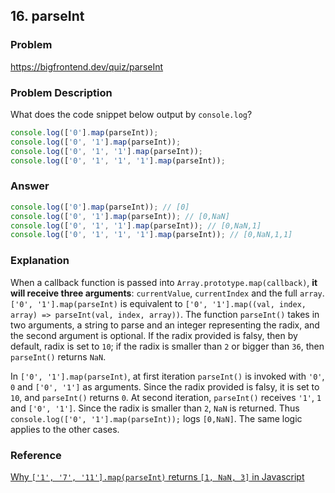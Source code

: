 ## 16. parseInt

### Problem

https://bigfrontend.dev/quiz/parseInt

### Problem Description

What does the code snippet below output by `console.log`?

```js
console.log(['0'].map(parseInt));
console.log(['0', '1'].map(parseInt));
console.log(['0', '1', '1'].map(parseInt));
console.log(['0', '1', '1', '1'].map(parseInt));
```

### Answer

```js
console.log(['0'].map(parseInt)); // [0]
console.log(['0', '1'].map(parseInt)); // [0,NaN]
console.log(['0', '1', '1'].map(parseInt)); // [0,NaN,1]
console.log(['0', '1', '1', '1'].map(parseInt)); // [0,NaN,1,1]
```

### Explanation

When a callback function is passed into `Array.prototype.map(callback)`, **it will receive three arguments**: `currentValue`, `currentIndex` and the full `array`. `['0', '1'].map(parseInt)` is equivalent to `['0', '1'].map((val, index, array) => parseInt(val, index, array))`. The function `parseInt()` takes in two arguments, a string to parse and an integer representing the radix, and the second argument is optional. If the radix provided is falsy, then by default, radix is set to `10`; if the radix is smaller than `2` or bigger than `36`, then `parseInt()` returns `NaN`.

In `['0', '1'].map(parseInt)`, at first iteration `parseInt()` is invoked with `'0'`, `0` and `['0', '1']` as arguments. Since the radix provided is falsy, it is set to `10`, and `parseInt()` returns `0`. At second iteration, `parseInt()` receives `'1'`, `1` and `['0', '1']`. Since the radix is smaller than `2`, `NaN` is returned. Thus `console.log(['0', '1'].map(parseInt));` logs `[0,NaN]`. The same logic applies to the other cases.

### Reference

[Why `['1', '7', '11'].map(parseInt)` returns `[1, NaN, 3]` in Javascript](https://medium.com/dailyjs/parseint-mystery-7c4368ef7b21)
